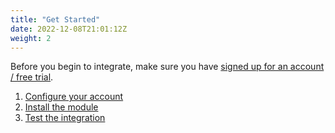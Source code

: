 ```yaml
---
title: "Get Started"
date: 2022-12-08T21:01:12Z
weight: 2
---
```


Before you begin to integrate, make sure you have [signed up for an account / free trial](https://usersnap.com/signup?utm_source=magento2moduledocs&utm_medium=web).

1. [Configure your account](./configure-your-account.md)
2. [Install the module]()
3. [Test the integration]()
